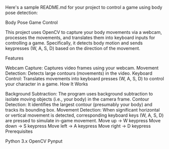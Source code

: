 
Here's a sample README.md for your project to control a game using body pose detection:

Body Pose Game Control

This project uses OpenCV to capture your body movements via a webcam, processes the movements, and translates them into keyboard inputs for controlling a game. Specifically, it detects body motion and sends keypresses (W, A, S, D) based on the direction of the movement.

Features

Webcam Capture: Captures video frames using your webcam.
Movement Detection: Detects large contours (movements) in the video.
Keyboard Control: Translates movements into keyboard presses (W, A, S, D) to control your character in a game.
How It Works

Background Subtraction: The program uses background subtraction to isolate moving objects (i.e., your body) in the camera frame.
Contour Detection: It identifies the largest contour (presumably your body) and tracks its bounding box.
Movement Detection: When significant horizontal or vertical movement is detected, corresponding keyboard keys (W, A, S, D) are pressed to simulate in-game movement.
Move up → W keypress
Move down → S keypress
Move left → A keypress
Move right → D keypress
Prerequisites

Python 3.x
OpenCV
Pynput
